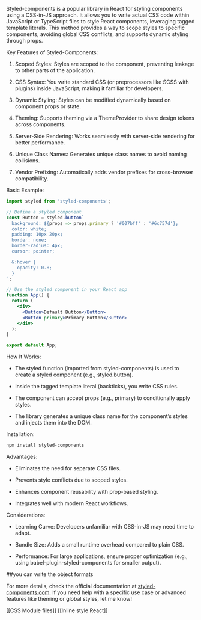 Styled-components is a popular library in React for styling components using a CSS-in-JS approach. It allows you to write actual CSS code within JavaScript or TypeScript files to style React components, leveraging tagged template literals. This method provides a way to scope styles to specific components, avoiding global CSS conflicts, and supports dynamic styling through props.

Key Features of Styled-Components:

1. Scoped Styles: Styles are scoped to the component, preventing leakage to other parts of the application.
    
2. CSS Syntax: You write standard CSS (or preprocessors like SCSS with plugins) inside JavaScript, making it familiar for developers.
    
3. Dynamic Styling: Styles can be modified dynamically based on component props or state.
    
4. Theming: Supports theming via a ThemeProvider to share design tokens across components.
    
5. Server-Side Rendering: Works seamlessly with server-side rendering for better performance.
    
6. Unique Class Names: Generates unique class names to avoid naming collisions.
    
7. Vendor Prefixing: Automatically adds vendor prefixes for cross-browser compatibility.
    

Basic Example:

```jsx
import styled from 'styled-components';

// Define a styled component
const Button = styled.button`
  background: ${props => props.primary ? '#007bff' : '#6c757d'};
  color: white;
  padding: 10px 20px;
  border: none;
  border-radius: 4px;
  cursor: pointer;

  &:hover {
    opacity: 0.8;
  }
`;

// Use the styled component in your React app
function App() {
  return (
    <div>
      <Button>Default Button</Button>
      <Button primary>Primary Button</Button>
    </div>
  );
}

export default App;
```

How It Works:

- The styled function (imported from styled-components) is used to create a styled component (e.g., styled.button).
    
- Inside the tagged template literal (backticks), you write CSS rules.
    
- The component can accept props (e.g., primary) to conditionally apply styles.
    
- The library generates a unique class name for the component’s styles and injects them into the DOM.
    

Installation:
```bash
npm install styled-components
```
Advantages:

- Eliminates the need for separate CSS files.
    
- Prevents style conflicts due to scoped styles.
    
- Enhances component reusability with prop-based styling.
    
- Integrates well with modern React workflows.
    

Considerations:

- Learning Curve: Developers unfamiliar with CSS-in-JS may need time to adapt.
    
- Bundle Size: Adds a small runtime overhead compared to plain CSS.
    
- Performance: For large applications, ensure proper optimization (e.g., using babel-plugin-styled-components for smaller output).

##you can write the object formats
    

For more details, check the official documentation at [styled-components.com](https://styled-components.com/). If you need help with a specific use case or advanced features like theming or global styles, let me know!

[[CSS Module files]]
[[Inline style React]]
